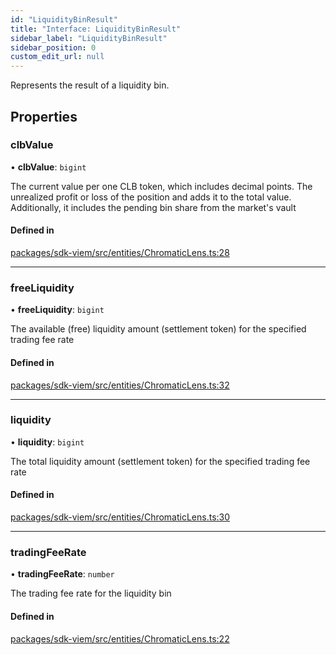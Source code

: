```yaml
---
id: "LiquidityBinResult"
title: "Interface: LiquidityBinResult"
sidebar_label: "LiquidityBinResult"
sidebar_position: 0
custom_edit_url: null
---
```


Represents the result of a liquidity bin.

## Properties

### clbValue

• **clbValue**: `bigint`

The current value per one CLB token, which includes decimal points.
The unrealized profit or loss of the position and adds it to the total value.
Additionally, it includes the pending bin share from the market's vault

#### Defined in

[packages/sdk-viem/src/entities/ChromaticLens.ts:28](https://github.com/chromatic-protocol/sdk/blob/4d74715/packages/sdk-viem/src/entities/ChromaticLens.ts#L28)

___

### freeLiquidity

• **freeLiquidity**: `bigint`

The available (free) liquidity amount (settlement token) for the specified trading fee rate

#### Defined in

[packages/sdk-viem/src/entities/ChromaticLens.ts:32](https://github.com/chromatic-protocol/sdk/blob/4d74715/packages/sdk-viem/src/entities/ChromaticLens.ts#L32)

___

### liquidity

• **liquidity**: `bigint`

The total liquidity amount (settlement token) for the specified trading fee rate

#### Defined in

[packages/sdk-viem/src/entities/ChromaticLens.ts:30](https://github.com/chromatic-protocol/sdk/blob/4d74715/packages/sdk-viem/src/entities/ChromaticLens.ts#L30)

___

### tradingFeeRate

• **tradingFeeRate**: `number`

The trading fee rate for the liquidity bin

#### Defined in

[packages/sdk-viem/src/entities/ChromaticLens.ts:22](https://github.com/chromatic-protocol/sdk/blob/4d74715/packages/sdk-viem/src/entities/ChromaticLens.ts#L22)
